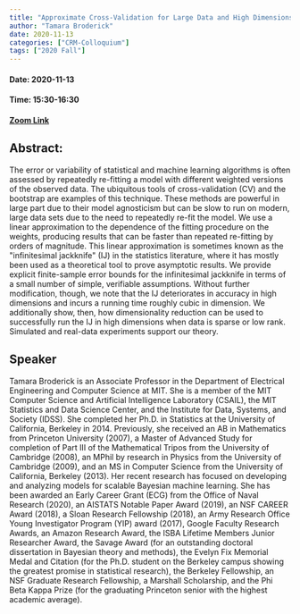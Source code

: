 ```yaml
---
title: "Approximate Cross-Validation for Large Data and High Dimensions"
author: "Tamara Broderick"
date: 2020-11-13
categories: ["CRM-Colloquium"]
tags: ["2020 Fall"]
---
```


#### Date: 2020-11-13
#### Time: 15:30-16:30

#### [Zoom Link](http://crm.umontreal.ca/colloque-sciences-mathematiques-quebec/#csmq)


## Abstract:

The error or variability of statistical and machine learning algorithms
is often assessed by repeatedly re-fitting a model with different
weighted versions of the observed data.  The ubiquitous tools of
cross-validation (CV) and the bootstrap are examples of this technique. 
These methods are powerful in large part due to their model agnosticism
but can be slow to run on modern, large data sets due to the need to
repeatedly re-fit the model.  We use a linear approximation to the
dependence of the fitting procedure on the weights, producing results
that can be faster than repeated re-fitting by orders of magnitude. 
This linear approximation is sometimes known as the "infinitesimal
jackknife" (IJ) in the statistics literature, where it has mostly been
used as a theoretical tool to prove asymptotic results.  We provide
explicit finite-sample error bounds for the infinitesimal jackknife in
terms of a small number of simple, verifiable assumptions.  Without
further modification, though, we note that the IJ deteriorates in
accuracy in high dimensions and incurs a running time roughly cubic in
dimension.  We additionally show, then, how dimensionality reduction can
be used to successfully run the IJ in high dimensions when data is
sparse or low rank.  Simulated and real-data experiments support our
theory.


## Speaker

Tamara Broderick is an Associate Professor in the Department of Electrical Engineering and Computer Science at MIT. She is a member of the MIT Computer Science and Artificial Intelligence Laboratory (CSAIL), the MIT Statistics and Data Science Center, and the Institute for Data, Systems, and Society (IDSS). She completed her Ph.D. in Statistics at the University of California, Berkeley in 2014. Previously, she received an AB in Mathematics from Princeton University (2007), a Master of Advanced Study for completion of Part III of the Mathematical Tripos from the University of Cambridge (2008), an MPhil by research in Physics from the University of Cambridge (2009), and an MS in Computer Science from the University of California, Berkeley (2013). Her recent research has focused on developing and analyzing models for scalable Bayesian machine learning. She has been awarded an Early Career Grant (ECG) from the Office of Naval Research (2020), an AISTATS Notable Paper Award (2019), an NSF CAREER Award (2018), a Sloan Research Fellowship (2018), an Army Research Office Young Investigator Program (YIP) award (2017), Google Faculty Research Awards, an Amazon Research Award, the ISBA Lifetime Members Junior Researcher Award, the Savage Award (for an outstanding doctoral dissertation in Bayesian theory and methods), the Evelyn Fix Memorial Medal and Citation (for the Ph.D. student on the Berkeley campus showing the greatest promise in statistical research), the Berkeley Fellowship, an NSF Graduate Research Fellowship, a Marshall Scholarship, and the Phi Beta Kappa Prize (for the graduating Princeton senior with the highest academic average).